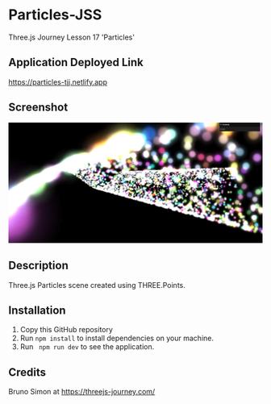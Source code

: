 # Particles-JSS
Three.js Journey Lesson 17 'Particles'

## Application Deployed Link
https://particles-tjj.netlify.app

## Screenshot

![Screenshot](screencapture.png)

## Description

Three.js Particles scene created using THREE.Points.

## Installation

1. Copy this GitHub repository
2. Run ``` npm install ``` to install dependencies on your machine.
3. Run ``` npm run dev``` to see the application.

## Credits

Bruno Simon at https://threejs-journey.com/